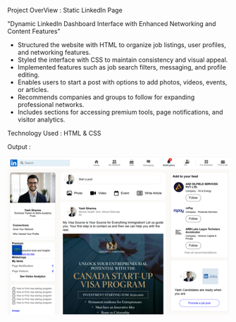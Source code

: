 Project OverView : Static LinkedIn Page

"Dynamic LinkedIn Dashboard Interface with Enhanced Networking and Content Features"

* Structured the website with HTML to organize job listings, user profiles, and networking features.
* Styled the interface with CSS to maintain consistency and visual appeal.
* Implemented features such as job search filters, messaging, and profile editing.
* Enables users to start a post with options to add photos, videos, events, or articles.
* Recommends companies and groups to follow for expanding professional networks.
* Includes sections for accessing premium tools, page notifications, and visitor analytics.

Technology Used : HTML & CSS

Output : 

![image alt](https://github.com/ayushmoudekar/Static-Linkedin-Page/blob/59cf24cdca2ce3efa82d1f606235ef4a2e9a5c72/Output/Output.png)
